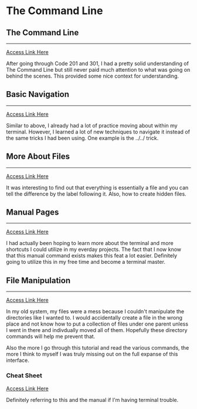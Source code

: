 # The Command Line  

## The Command Line  

___
[Access Link Here](https://ryanstutorials.net/linuxtutorial/commandline.php)

After going through Code 201 and 301, I had a pretty solid understanding of The Command Line but still never paid much attention to what was going on behind the scenes. This provided some nice context for understanding.  

## Basic Navigation  

___  
[Access Link Here](https://ryanstutorials.net/linuxtutorial/navigation.php)

Similar to above, I already had a lot of practice moving about within my terminal. However, I learned a lot of new techniques to navigate it instead of the same tricks I had been using. One example is the ../../ trick.

## More About Files

___
[Access Link Here](https://ryanstutorials.net/linuxtutorial/aboutfiles.php)

It was interesting to find out that everything is essentially a file and you can tell the difference by the label following it. Also, how to create hidden files.  

## Manual Pages  

___
[Access Link Here](https://ryanstutorials.net/linuxtutorial/manual.php)

I had actually been hoping to learn more about the terminal and more shortcuts I could utilize in my everday projects. The fact that I now know that this manual command exists makes this feat a lot easier. Definitely going to utilize this in my free time and become a terminal master.  

## File Manipulation  

___
[Access Link Here](https://ryanstutorials.net/linuxtutorial/filemanipulation.php)

In my old system, my files were a mess because I couldn't manipulate the directories like I wanted to. I would accidentally create a file in the wrong place and not know how to put a collection of files under one parent unless I went in there and indivdually moved all of them. Hopefully these directory commands will help me prevent that.  

Also the more I go through this tutorial and read the various commands, the more I think to myself I was truly missing out on the full expanse of this interface.  

### Cheat Sheet  

[Access Link Here](https://ryanstutorials.net/linuxtutorial/cheatsheet.php)

Definitely referring to this and the manual if I'm having terminal trouble.  
